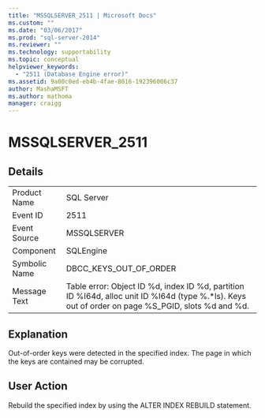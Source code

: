 ```yaml
---
title: "MSSQLSERVER_2511 | Microsoft Docs"
ms.custom: ""
ms.date: "03/06/2017"
ms.prod: "sql-server-2014"
ms.reviewer: ""
ms.technology: supportability
ms.topic: conceptual
helpviewer_keywords: 
  - "2511 (Database Engine error)"
ms.assetid: 9a00c0ed-eb4b-4fae-8016-192396006c37
author: MashaMSFT
ms.author: mathoma
manager: craigg
---
```

# MSSQLSERVER_2511
    
## Details  
  
|||  
|-|-|  
|Product Name|SQL Server|  
|Event ID|2511|  
|Event Source|MSSQLSERVER|  
|Component|SQLEngine|  
|Symbolic Name|DBCC_KEYS_OUT_OF_ORDER|  
|Message Text|Table error: Object ID %d, index ID %d, partition ID %I64d, alloc unit ID %I64d (type %.*ls). Keys out of order on page %S_PGID, slots %d and %d.|  
  
## Explanation  
 Out-of-order keys were detected in the specified index. The page in which the keys are contained may be corrupted.  
  
## User Action  
 Rebuild the specified index by using the ALTER INDEX REBUILD statement.  
  
  
